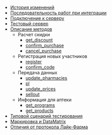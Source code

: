 
* [История изменений](/history.md)
* [Последовательность работ при интеграции](/howto.md)
* [Подключение к серверу](/connect.md)
* [Тестовый сервер](/test-server.md)
* [Описание методов](/methods/)
  * Расчет скидки
    * [get_discount](/methods/get_discount.md) 
    * [confirm_purchase](/methods/confirm_purchase.md) 
    * [cancel_purchase](/methods/cancel_purchase.md)
  * Регистрация новых участников
    * [register](/methods/register.md) 
    * [confirm_code](/methods/confirm_code.md)
  * Передача данных
    * [update_pharmacies](/methods/update_pharmacies.md) 
    * [pl](/methods/pl.md) 
    * [update_prices](/methods/update_prices.md) 
    * [sellout](/methods/sellout.md)
  * Информация для аптеки
    * [get_programs](/methods/get_programs.md) 
    * [get_products](/methods/get_products.md) 
* [Типовой сценарий тестирования](/test-cases.md)
* [Маркировка и DataMatrix](/datamatrix.md)
* [Отличия от протокола Лайк-Фарма](/like_changes.md)
